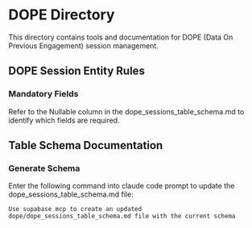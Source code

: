 # DOPE Directory

This directory contains tools and documentation for DOPE (Data On Previous Engagement) session management.

## DOPE Session Entity Rules

### Mandatory Fields

Refer to the Nullable column in the dope_sessions_table_schema.md to identify which fields are required.

## Table Schema Documentation

###  Generate Schema

Enter the following command into claude code prompt to update the dope_sessions_table_schema.md file:

```
Use supabase mcp to create an updated dope/dope_sessions_table_schema.md file with the current schema
```

